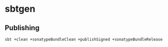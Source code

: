 # sbtgen


## Publishing

```bash
sbt +clean +sonatypeBundleClean +publishSigned +sonatypeBundleRelease
```

